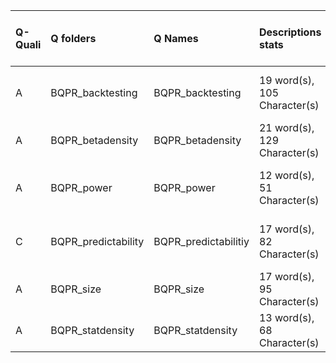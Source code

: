 |Q-Quali |Q folders           |Q Names              |Descriptions stats           |Keywords stats           |Found SW |Meta Info data fields   |Q Code    |
|:-------|:-------------------|:--------------------|:----------------------------|:------------------------|:--------|:-----------------------|:---------|
|A       |BQPR_backtesting    |BQPR_backtesting     |19 word(s), 105 Character(s) |5: 5 (standard), 0 (new) |r        |q, p, a, d, k, df, e, s |ok        |
|A       |BQPR_betadensity    |BQPR_betadensity     |21 word(s), 129 Character(s) |5: 5 (standard), 0 (new) |r        |q, p, a, d, k, e, s     |ok        |
|A       |BQPR_power          |BQPR_power           |12 word(s), 51 Character(s)  |5: 5 (standard), 0 (new) |r        |q, p, a, d, k, df, e, s |ok        |
|C       |BQPR_predictability |BQPR_predictabilitiy |17 word(s), 82 Character(s)  |5: 5 (standard), 0 (new) |r        |q, p, a, d, k, df, e, s |NOT FOUND |
|A       |BQPR_size           |BQPR_size            |17 word(s), 95 Character(s)  |5: 5 (standard), 0 (new) |r        |q, p, a, d, k, e, s     |ok        |
|A       |BQPR_statdensity    |BQPR_statdensity     |13 word(s), 68 Character(s)  |5: 5 (standard), 0 (new) |r        |q, p, a, d, k, e, s     |ok        |
